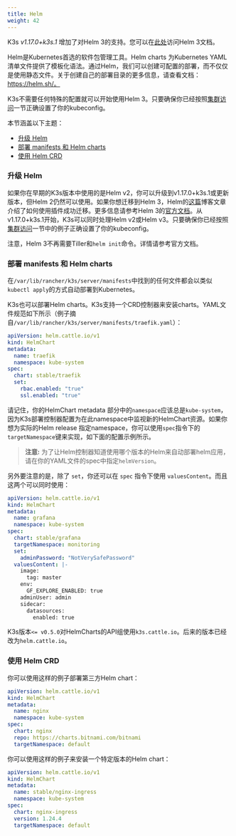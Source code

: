 ```yaml
---
title: Helm
weight: 42
---
```


K3s _v1.17.0+k3s.1_ 增加了对Helm 3的支持。您可以在[此处](https://helm.sh/docs/intro/quickstart/)访问Helm 3文档。 

Helm是Kubernetes首选的软件包管理工具。Helm charts 为Kubernetes YAML清单文件提供了模板化语法。通过Helm，我们可以创建可配置的部署，而不仅仅是使用静态文件。关于创建自己的部署目录的更多信息，请查看文档：https://helm.sh/。

K3s不需要任何特殊的配置就可以开始使用Helm 3。只要确保你已经按照[集群访问](.../cluster-access)一节正确设置了你的kubeconfig。

本节涵盖以下主题：

- [升级 Helm](#upgrading-helm)
- [部署 manifests 和 Helm charts](#deploying-manifests-and-helm-charts)
- [使用 Helm CRD](#using-the-helm-crd)

### 升级 Helm

如果你在早期的K3s版本中使用的是Helm v2，你可以升级到v1.17.0+k3s.1或更新版本，但Helm 2仍然可以使用。如果你想迁移到Helm 3，Helm的[这篇](https://helm.sh/blog/migrate-from-helm-v2-to-helm-v3/)博客文章介绍了如何使用插件成功迁移。更多信息请参考Helm 3的[官方文档](https://helm.sh/docs/)。从v1.17.0+k3s.1开始，K3s可以同时处理Helm v2或Helm v3。只要确保你已经按照[集群访问](.../cluster-access)一节中的例子正确设置了你的kubeconfig。

注意，Helm 3不再需要Tiller和`helm init`命令。详情请参考官方文档。

### 部署 manifests 和 Helm charts

在`/var/lib/rancher/k3s/server/manifests`中找到的任何文件都会以类似`kubectl apply`的方式自动部署到Kubernetes。

K3s也可以部署Helm charts。K3s支持一个CRD控制器来安装charts。YAML文件规范如下所示（例子摘自`/var/lib/rancher/k3s/server/manifests/traefik.yaml`）：

```yaml
apiVersion: helm.cattle.io/v1
kind: HelmChart
metadata:
  name: traefik
  namespace: kube-system
spec:
  chart: stable/traefik
  set:
    rbac.enabled: "true"
    ssl.enabled: "true"
```

请记住，你的HelmChart metadata 部分中的`namespace`应该总是`kube-system`，因为K3s部署控制器配置为在此namespace中监视新的HelmChart资源。如果你想为实际的Helm release 指定namespace，你可以使用`spec`指令下的`targetNamespace`键来实现，如下面的配置示例所示。

> **注意:** 为了让Helm控制器知道使用哪个版本的Helm来自动部署helm应用，请在你的YAML文件的spec中指定`helmVersion`。

另外要注意的是，除了 `set`，你还可以在 `spec` 指令下使用 `valuesContent`。而且这两个可以同时使用：

```yaml
apiVersion: helm.cattle.io/v1
kind: HelmChart
metadata:
  name: grafana
  namespace: kube-system
spec:
  chart: stable/grafana
  targetNamespace: monitoring
  set:
    adminPassword: "NotVerySafePassword"
  valuesContent: |-
    image:
      tag: master
    env:
      GF_EXPLORE_ENABLED: true
    adminUser: admin
    sidecar:
      datasources:
        enabled: true
```

K3s版本`<= v0.5.0`对HelmCharts的API组使用`k3s.cattle.io`。后来的版本已经改为`helm.cattle.io`。

### 使用 Helm CRD

你可以使用这样的例子部署第三方Helm chart：

```yaml
apiVersion: helm.cattle.io/v1
kind: HelmChart
metadata:
  name: nginx
  namespace: kube-system
spec:
  chart: nginx
  repo: https://charts.bitnami.com/bitnami
  targetNamespace: default
```

你可以使用这样的例子来安装一个特定版本的Helm chart：

```yaml
apiVersion: helm.cattle.io/v1
kind: HelmChart
metadata:
  name: stable/nginx-ingress
  namespace: kube-system
spec:
  chart: nginx-ingress
  version: 1.24.4
  targetNamespace: default
```